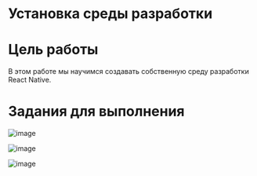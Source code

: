 # Установка среды разработки

# Цель работы
В этом работе мы научимся создавать собственную среду разработки React Native.

# Задания для выполнения
![image](https://user-images.githubusercontent.com/92590831/169476120-5cba942f-9981-47e7-9fe6-607d35dddfa2.png)

![image](https://user-images.githubusercontent.com/92590831/169481497-04f8aacb-61ae-4e3b-ba7b-42ef19b2b6f6.png)

![image](https://user-images.githubusercontent.com/92590831/169481521-2a705883-b897-42d3-8ece-e77d3c9e40ee.png)


